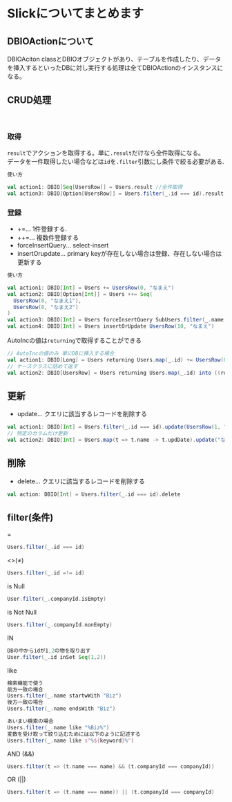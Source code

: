 # Slickについてまとめます

## DBIOActionについて
DBIOAciton classとDBIOオブジェクトがあり、テーブルを作成したり、データを挿入するといったDBに対し実行する処理は全てDBIOActionのインスタンスになる。<br>

## CRUD処理
<br>

### 取得
`result`でアクションを取得する。単に`.result`だけなら全件取得になる。<br>
データを一件取得したい場合などは`id`を`.filter`引数にし条件で絞る必要がある.<br>
```scala
使い方

val action1: DBIO[Seq[UsersRow]] = Users.result //全件取得
val action3: DBIO[Option[UsersRow]] = Users.filter(_.id === id).result.headOption //一件取得
```
### 登録
- +=... 1件登録する.
- ++=... 複数件登録する
- forceInsertQuery... select-insert
- insertOrupdate... primary keyが存在しない場合は登録、存在しない場合は更新する
```scala
使い方

val action1: DBIO[Int] = Users += UsersRow(0, "なまえ")
val action2: DBIO[Option[Int]] = Users ++= Seq(
  UsersRow(0, "なまえ1"),
  UsersRow(0, "なまえ2")
)
val action3: DBIO[Int] = Users forceInsertQuery SubUsers.filter(_.name === name)
val action4: DBIO[Int] = Users insertOrUpdate UsersRow(10, "なまえ")
```

AutoIncの値は`returning`で取得することができる
```scala
// AutoIncの値のみ 単にDBに挿入する場合
val action1: DBIO[Long] = Users returning Users.map(_.id) += UsersRow(0, "なまえ")
// ケースクラスに詰めて返す
val action2: DBIO[UsersRow] = Users returning Users.map(_.id) into ((row, id) => row.copy(id = id)) += UsersRow(0, "なまえ")
```
## 更新
- update... クエリに該当するレコードを削除する
```scala
val action1: DBIO[Int] = Users.filter(_.id === id).update(UsersRow(1, "なまえ変更"))
// 特定のカラムだけ更新
val action2: DBIO[Int] = Users.map(t => t.name -> t.updDate).update("なまえ変更" -> new java.util.Date)
```
## 削除
- delete... クエリに該当するレコードを削除する
```scala
val action: DBIO[Int] = Users.filter(_.id === id).delete
```

## filter(条件)
 =
 ```scala
Users.filter(_.id === id)
 ```
 <>(≠)
 ```scala
Users.filter(_.id =!= id)
 ```
 is Null
 ```scala
 User.filter(_.companyId.isEmpty)
 ```
 is Not Null
 ```scala
 Users.filter(_.companyId.nonEmpty)
 ```
 IN
 ```scala
 DBの中からidが1,2の物を取り出す
 User.filter(_.id inSet Seq(1,2))
```
like
```scala
検索機能で使う
前方一致の場合
Users.filter(_.name startwWith "Biz")
後方一致の場合
Users.filter(_.name endsWith "Biz")

あいまい検索の場合
Users.filter(_.name like "%Biz%")
変数を受け取って絞り込むためには以下のように記述する
Users.filter(_.name like s"%${keyword}%")
```
AND (&&)
```scala
Users.filter(t => (t.name === name) && (t.companyId === companyId))
```
OR (||)
```scala
Users.filter(t => (t.name === name)) || (t.companyId === companyId)
```
